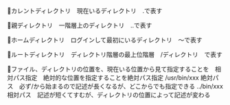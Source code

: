 カレントディレクトリ　現在いるディレクトリ　.で表す

親ディレクトリ　一階層上のディレクトリ　..で表す

ホームディレクトリ　ログインして最初にいるディレクトリ　〜で表す

ルートディレクトリ　ディレクトリ階層の最上位階層　/ディレクトリ　で表す

ファイル、ディレクトリの位置を、現在いる位置から見て指定することを　相対パス指定　絶対的な位置を指定することを絶対パス指定
/usr/bin/xxx 絶対パス　必ず/から始まるので記述が長くなるが、どこからでも指定できる
../bin/xxx　相対パス　記述が短くてすむが、ディレクトリの位置によって記述が変わる
